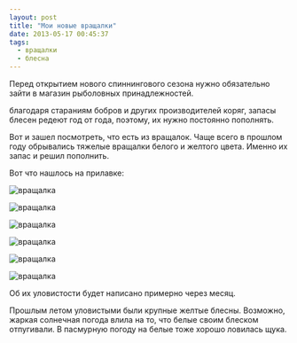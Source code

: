 ```yaml
---
layout: post
title: "Мои новые вращалки"
date: 2013-05-17 00:45:37
tags:
  - вращалки
  - блесна
---
```

Перед открытием нового спиннингового сезона нужно обязательно зайти в
магазин рыболовных принадлежностей.

благодаря стараниям бобров и других производителей коряг, запасы блесен
редеют год от года, поэтому, их нужно постоянно пополнять.

Вот и зашел посмотреть, что есть из вращалок. Чаще всего в прошлом году
обрывались тяжелые вращалки белого и желтого цвета. Именно их запас и
решил пополнить.

Вот что нашлось на прилавке:

![вращалка](http://fishingguru.ru/uploads/images/00/00/01/2013/06/07/66ca94.jpg)

![вращалка](http://fishingguru.ru/uploads/images/00/00/01/2013/06/07/a2173d.jpg)

![вращалка](http://fishingguru.ru/uploads/images/00/00/01/2013/06/07/679961.jpg)

![вращалка](http://fishingguru.ru/uploads/images/00/00/01/2013/06/07/5fe98e.jpg)

![вращалка](http://fishingguru.ru/uploads/images/00/00/01/2013/06/07/c798f7.jpg)

![вращалка](http://fishingguru.ru/uploads/images/00/00/01/2013/06/07/0a1f91.jpg)



Об их уловистости будет написано примерно через месяц.

Прошлым летом уловистыми были крупные желтые блесны. Возможно, жаркая
солнечная погода влила на то, что белые своим блеском отпугивали. В
пасмурную погоду на белые тоже хорошо ловилась щука.

